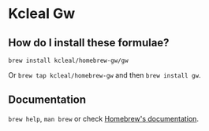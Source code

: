 # Kcleal Gw

## How do I install these formulae?

`brew install kcleal/homebrew-gw/gw`

Or `brew tap kcleal/homebrew-gw` and then `brew install gw`.

## Documentation

`brew help`, `man brew` or check [Homebrew's documentation](https://docs.brew.sh).

